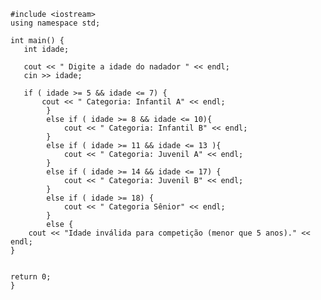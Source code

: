     #include <iostream>
    using namespace std;

    int main() {
       int idade;
       
       cout << " Digite a idade do nadador " << endl;
       cin >> idade;
       
       if ( idade >= 5 && idade <= 7) {
           cout << " Categoria: Infantil A" << endl; 
            }
            else if ( idade >= 8 && idade <= 10){
                cout << " Categoria: Infantil B" << endl;
            }
            else if ( idade >= 11 && idade <= 13 ){
                cout << " Categoria: Juvenil A" << endl;
            }
            else if ( idade >= 14 && idade <= 17) {
                cout << " Categoria: Juvenil B" << endl;
            }
            else if ( idade >= 18) {
                cout << " Categoria Sênior" << endl;
            }
            else {
        cout << "Idade inválida para competição (menor que 5 anos)." << endl;
    }
  

    return 0;
    }
